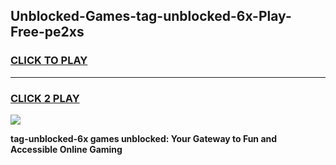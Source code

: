
## Unblocked-Games-tag-unblocked-6x-Play-Free-pe2xs
<h3>
<a href="https://premium76.site?title=tag-unblocked-6x&ref=20M">CLICK TO PLAY</a></h3>
<hr>

<h3>
<a href="https://premium76.site?title=tag-unblocked-6x&ref=20M">CLICK 2 PLAY</a>
  
</h3>

<a href="https://premium76.site?title=tag-unblocked-6x&ref=19M"><img src="https://clearcache.store/games.png"></a>


**tag-unblocked-6x games unblocked: Your Gateway to Fun and Accessible Online Gaming**
